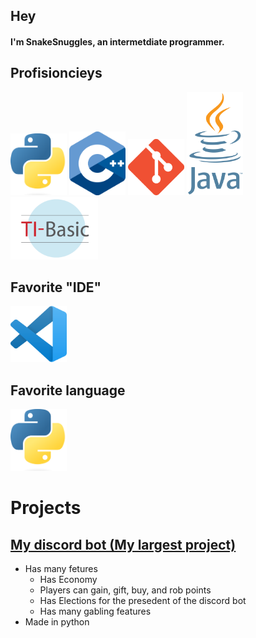 ## Hey
#### I'm SnakeSnuggles, an intermetdiate programmer.

## Profisioncieys
<img src="Python.png" width="90">
<img src="C++.png" width="90">
<img src="git.png" width="90">
<img src="Java.png" width="90">
<img src="TI-BASIC.png" width="140">

## Favorite "IDE"
<img src="vs_code.png" width="90">

## Favorite language
<img src="Python.png" width="90">

# Projects
## [My discord bot (My largest project)](https://github.com/SnakeSnuggles/discord_bot)
* Has many fetures
    * Has Economy
    * Players can gain, gift, buy, and rob points
    * Has Elections for the presedent of the discord bot
    * Has many gabling features 
* Made in python

